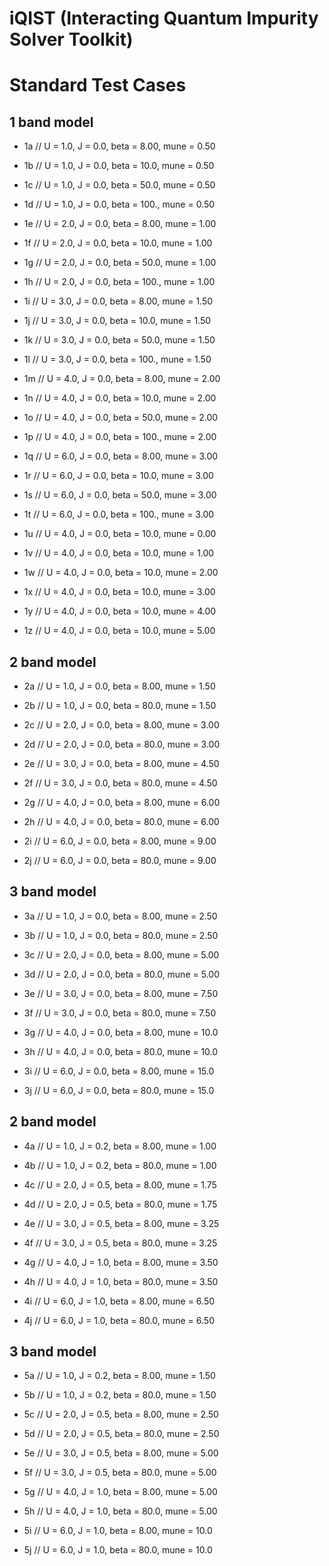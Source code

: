 iQIST (Interacting Quantum Impurity Solver Toolkit)
===================================================

Standard Test Cases
===================

1 band model
------------

* 1a // U = 1.0, J = 0.0, beta = 8.00, mune = 0.50

* 1b // U = 1.0, J = 0.0, beta = 10.0, mune = 0.50

* 1c // U = 1.0, J = 0.0, beta = 50.0, mune = 0.50

* 1d // U = 1.0, J = 0.0, beta = 100., mune = 0.50

* 1e // U = 2.0, J = 0.0, beta = 8.00, mune = 1.00

* 1f // U = 2.0, J = 0.0, beta = 10.0, mune = 1.00

* 1g // U = 2.0, J = 0.0, beta = 50.0, mune = 1.00

* 1h // U = 2.0, J = 0.0, beta = 100., mune = 1.00

* 1i // U = 3.0, J = 0.0, beta = 8.00, mune = 1.50

* 1j // U = 3.0, J = 0.0, beta = 10.0, mune = 1.50

* 1k // U = 3.0, J = 0.0, beta = 50.0, mune = 1.50

* 1l // U = 3.0, J = 0.0, beta = 100., mune = 1.50

* 1m // U = 4.0, J = 0.0, beta = 8.00, mune = 2.00

* 1n // U = 4.0, J = 0.0, beta = 10.0, mune = 2.00

* 1o // U = 4.0, J = 0.0, beta = 50.0, mune = 2.00

* 1p // U = 4.0, J = 0.0, beta = 100., mune = 2.00

* 1q // U = 6.0, J = 0.0, beta = 8.00, mune = 3.00

* 1r // U = 6.0, J = 0.0, beta = 10.0, mune = 3.00

* 1s // U = 6.0, J = 0.0, beta = 50.0, mune = 3.00

* 1t // U = 6.0, J = 0.0, beta = 100., mune = 3.00

* 1u // U = 4.0, J = 0.0, beta = 10.0, mune = 0.00

* 1v // U = 4.0, J = 0.0, beta = 10.0, mune = 1.00

* 1w // U = 4.0, J = 0.0, beta = 10.0, mune = 2.00

* 1x // U = 4.0, J = 0.0, beta = 10.0, mune = 3.00

* 1y // U = 4.0, J = 0.0, beta = 10.0, mune = 4.00

* 1z // U = 4.0, J = 0.0, beta = 10.0, mune = 5.00

2 band model
------------

* 2a // U = 1.0, J = 0.0, beta = 8.00, mune = 1.50

* 2b // U = 1.0, J = 0.0, beta = 80.0, mune = 1.50

* 2c // U = 2.0, J = 0.0, beta = 8.00, mune = 3.00

* 2d // U = 2.0, J = 0.0, beta = 80.0, mune = 3.00

* 2e // U = 3.0, J = 0.0, beta = 8.00, mune = 4.50

* 2f // U = 3.0, J = 0.0, beta = 80.0, mune = 4.50

* 2g // U = 4.0, J = 0.0, beta = 8.00, mune = 6.00

* 2h // U = 4.0, J = 0.0, beta = 80.0, mune = 6.00

* 2i // U = 6.0, J = 0.0, beta = 8.00, mune = 9.00

* 2j // U = 6.0, J = 0.0, beta = 80.0, mune = 9.00

3 band model
------------

* 3a // U = 1.0, J = 0.0, beta = 8.00, mune = 2.50

* 3b // U = 1.0, J = 0.0, beta = 80.0, mune = 2.50

* 3c // U = 2.0, J = 0.0, beta = 8.00, mune = 5.00

* 3d // U = 2.0, J = 0.0, beta = 80.0, mune = 5.00

* 3e // U = 3.0, J = 0.0, beta = 8.00, mune = 7.50

* 3f // U = 3.0, J = 0.0, beta = 80.0, mune = 7.50

* 3g // U = 4.0, J = 0.0, beta = 8.00, mune = 10.0

* 3h // U = 4.0, J = 0.0, beta = 80.0, mune = 10.0

* 3i // U = 6.0, J = 0.0, beta = 8.00, mune = 15.0

* 3j // U = 6.0, J = 0.0, beta = 80.0, mune = 15.0

2 band model
------------

* 4a // U = 1.0, J = 0.2, beta = 8.00, mune = 1.00

* 4b // U = 1.0, J = 0.2, beta = 80.0, mune = 1.00

* 4c // U = 2.0, J = 0.5, beta = 8.00, mune = 1.75

* 4d // U = 2.0, J = 0.5, beta = 80.0, mune = 1.75

* 4e // U = 3.0, J = 0.5, beta = 8.00, mune = 3.25

* 4f // U = 3.0, J = 0.5, beta = 80.0, mune = 3.25

* 4g // U = 4.0, J = 1.0, beta = 8.00, mune = 3.50

* 4h // U = 4.0, J = 1.0, beta = 80.0, mune = 3.50

* 4i // U = 6.0, J = 1.0, beta = 8.00, mune = 6.50

* 4j // U = 6.0, J = 1.0, beta = 80.0, mune = 6.50

3 band model
------------

* 5a // U = 1.0, J = 0.2, beta = 8.00, mune = 1.50

* 5b // U = 1.0, J = 0.2, beta = 80.0, mune = 1.50

* 5c // U = 2.0, J = 0.5, beta = 8.00, mune = 2.50

* 5d // U = 2.0, J = 0.5, beta = 80.0, mune = 2.50

* 5e // U = 3.0, J = 0.5, beta = 8.00, mune = 5.00

* 5f // U = 3.0, J = 0.5, beta = 80.0, mune = 5.00

* 5g // U = 4.0, J = 1.0, beta = 8.00, mune = 5.00

* 5h // U = 4.0, J = 1.0, beta = 80.0, mune = 5.00

* 5i // U = 6.0, J = 1.0, beta = 8.00, mune = 10.0

* 5j // U = 6.0, J = 1.0, beta = 80.0, mune = 10.0
